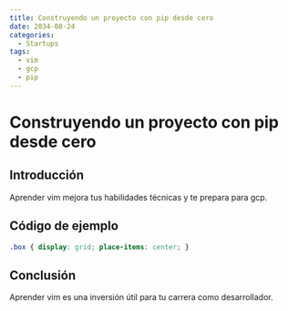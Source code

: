 ```yaml
---
title: Construyendo un proyecto con pip desde cero
date: 2034-08-24
categories:
  - Startups
tags:
  - vim
  - gcp
  - pip
---
```


# Construyendo un proyecto con pip desde cero

## Introducción

Aprender vim mejora tus habilidades técnicas y te prepara para gcp.

## Código de ejemplo

```css
.box { display: grid; place-items: center; }
```

## Conclusión

Aprender vim es una inversión útil para tu carrera como desarrollador.